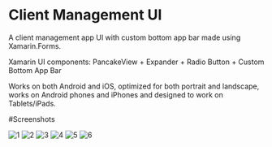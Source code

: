 # Client Management UI

A client management app UI with custom bottom app bar made using Xamarin.Forms.

Xamarin UI components: PancakeView + Expander + Radio Button + Custom Bottom App Bar

Works on both Android and iOS, optimized for both portrait and landscape, works on Android phones and iPhones and designed to work on Tablets/iPads.

#Screenshots

![1](https://github.com/arvicxyz/client-management-ui/assets/12872945/091e6d3d-26a8-440b-8a58-efb6da6a64d6)
![2](https://github.com/arvicxyz/client-management-ui/assets/12872945/987e9147-fac8-4db5-ad88-6bf228a54942)
![3](https://github.com/arvicxyz/client-management-ui/assets/12872945/225e46a2-ad0b-4303-ae26-7d7024d2f988)
![4](https://github.com/arvicxyz/client-management-ui/assets/12872945/b114beed-9b22-49f7-a765-678080b44f42)
![5](https://github.com/arvicxyz/client-management-ui/assets/12872945/057deaba-36a8-47d6-91e5-50b4ce2dff07)
![6](https://github.com/arvicxyz/client-management-ui/assets/12872945/282f15f2-f1f2-4842-ac63-453b9409f37a)
